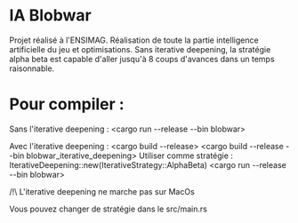 # IA Blobwar

Projet réalisé à l'ENSIMAG. 
Réalisation de toute la partie intelligence artificielle du jeu et optimisations.
Sans iterative deepening, la stratégie alpha beta est capable d'aller jusqu'à 8 coups d'avances dans un temps raisonnable.

# Pour compiler : 

Sans l'iterative deepening : <cargo run --release --bin blobwar>

Avec l'iterative deepening : <cargo build --release>
                             <cargo build --release --bin blobwar_iterative_deepening>
                             Utiliser comme stratégie : IterativeDeepening::new(IterativeStrategy::AlphaBeta)
                             <cargo run --release --bin blobwar>
                             
/!\ L'iterative deepening ne marche pas sur MacOs

Vous pouvez changer de stratégie dans le src/main.rs

